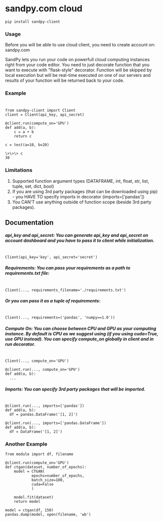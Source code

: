 # sandpy.com cloud
``pip install sandpy-client``

### Usage
Before you will be able to use cloud client, you need to create account on:  sandpy.com

SandPy lets you run your code on powerfull cloud computing instances right from your code editor.
You need to just decorate function that you want to execute with "flask-style" decorator.
Function will be skipped by local execution but will be real-time executed on one of our servers and results of your function will be returned back to your code.

### Example
#

```
from sandpy-client import Client
client = Client(api_key, api_secret)

@client.run(compute_on='GPU')
def add(a, b):
    c = a + b
    return c

c = test(a=10, b=20)
```
```
\>\>\> c
30
```
### Limitations
1. Supported function argument types (DATAFRAME, int, float, str, list, tuple, set, dict, bool)
2. If you are using 3rd party packages (that can be downloaded using pip) - you HAVE TO specify imports in decorator (imports=['pandas'])
3. You CAN'T use anything outside of function scope (beside 3rd party packages).

## Documentation
##### api_key and api_secret: You can generate api_key and api_secret on account dashboard and you have to pass it to client while initialization.
#
```
Client(api_key='key', api_secret='secret')
```
##### Requirements: You can pass your requirements as a path to requirements.txt file:
#
```
Client(..., requirements_filename='./requirements.txt')
```

##### Or you can pass it as a tuple of requirements:
#
```
Client(..., requirements=('pandas', 'numpy==1.0'))
```

##### Compute On: You can choose between CPU and GPU as your computing instance. By default is CPU as we suggest using (if you using cuda=True, use GPU instead). You can specify compute_on globally in client and in run decorator.
#
```
Client(..., compute_on='GPU')
```
```
@client.run(..., compute_on='GPU')
def add(a, b):
  ...
```
##### Imports: You can specify 3rd party packages that will be imported.
#
```
@client.run(..., imports=['pandas'])
def add(a, b):
  df = pandas.DataFrame('[1, 2]')
```
```
@client.run(..., imports=['pandas.DataFrame'])
def add(a, b):
  df = DataFrame('[1, 2]')
```
### Another Example
```
from module import df, filename

@client.run(compute_on='GPU')
def ctgan(dataset, number_of_epochs): 
    model = CTGAN(
            epochs=number_of_epochs,
            batch_size=100,
            cuda=False
            )
    
    model.fit(dataset) 
    return model

model = ctgan(df, 150)
pandas.dump(model, open(filename, 'wb')
```
